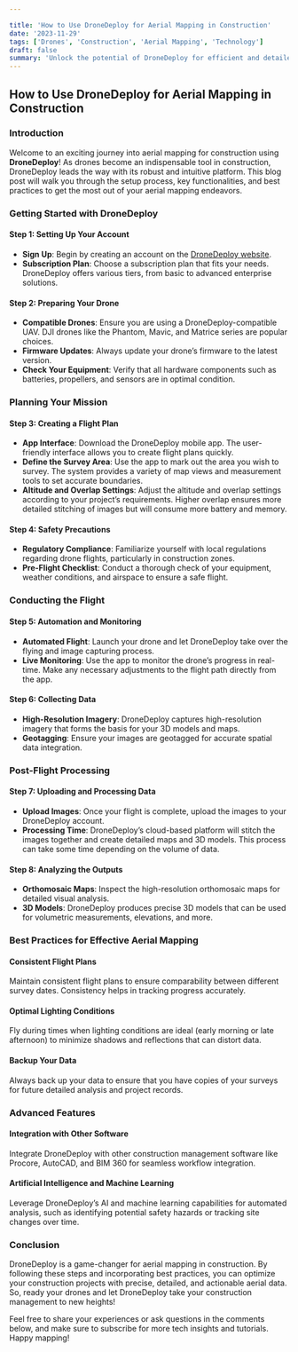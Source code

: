 ```yaml
---

title: 'How to Use DroneDeploy for Aerial Mapping in Construction'
date: '2023-11-29'
tags: ['Drones', 'Construction', 'Aerial Mapping', 'Technology']
draft: false
summary: 'Unlock the potential of DroneDeploy for efficient and detailed aerial mapping in construction projects.'
---
```


## How to Use DroneDeploy for Aerial Mapping in Construction

### Introduction

Welcome to an exciting journey into aerial mapping for construction using **DroneDeploy**! As drones become an indispensable tool in construction, DroneDeploy leads the way with its robust and intuitive platform. This blog post will walk you through the setup process, key functionalities, and best practices to get the most out of your aerial mapping endeavors.

### Getting Started with DroneDeploy

#### Step 1: Setting Up Your Account

- **Sign Up**: Begin by creating an account on the [DroneDeploy website](https://www.dronedeploy.com).
- **Subscription Plan**: Choose a subscription plan that fits your needs. DroneDeploy offers various tiers, from basic to advanced enterprise solutions.

#### Step 2: Preparing Your Drone

- **Compatible Drones**: Ensure you are using a DroneDeploy-compatible UAV. DJI drones like the Phantom, Mavic, and Matrice series are popular choices.
- **Firmware Updates**: Always update your drone’s firmware to the latest version.
- **Check Your Equipment**: Verify that all hardware components such as batteries, propellers, and sensors are in optimal condition.

### Planning Your Mission

#### Step 3: Creating a Flight Plan

- **App Interface**: Download the DroneDeploy mobile app. The user-friendly interface allows you to create flight plans quickly.
- **Define the Survey Area**: Use the app to mark out the area you wish to survey. The system provides a variety of map views and measurement tools to set accurate boundaries.
- **Altitude and Overlap Settings**: Adjust the altitude and overlap settings according to your project’s requirements. Higher overlap ensures more detailed stitching of images but will consume more battery and memory.

#### Step 4: Safety Precautions

- **Regulatory Compliance**: Familiarize yourself with local regulations regarding drone flights, particularly in construction zones.
- **Pre-Flight Checklist**: Conduct a thorough check of your equipment, weather conditions, and airspace to ensure a safe flight.

### Conducting the Flight

#### Step 5: Automation and Monitoring

- **Automated Flight**: Launch your drone and let DroneDeploy take over the flying and image capturing process.
- **Live Monitoring**: Use the app to monitor the drone’s progress in real-time. Make any necessary adjustments to the flight path directly from the app.

#### Step 6: Collecting Data

- **High-Resolution Imagery**: DroneDeploy captures high-resolution imagery that forms the basis for your 3D models and maps.
- **Geotagging**: Ensure your images are geotagged for accurate spatial data integration.

### Post-Flight Processing

#### Step 7: Uploading and Processing Data

- **Upload Images**: Once your flight is complete, upload the images to your DroneDeploy account.
- **Processing Time**: DroneDeploy’s cloud-based platform will stitch the images together and create detailed maps and 3D models. This process can take some time depending on the volume of data.

#### Step 8: Analyzing the Outputs

- **Orthomosaic Maps**: Inspect the high-resolution orthomosaic maps for detailed visual analysis.
- **3D Models**: DroneDeploy produces precise 3D models that can be used for volumetric measurements, elevations, and more.

### Best Practices for Effective Aerial Mapping

#### Consistent Flight Plans

Maintain consistent flight plans to ensure comparability between different survey dates. Consistency helps in tracking progress accurately.

#### Optimal Lighting Conditions

Fly during times when lighting conditions are ideal (early morning or late afternoon) to minimize shadows and reflections that can distort data.

#### Backup Your Data

Always back up your data to ensure that you have copies of your surveys for future detailed analysis and project records.

### Advanced Features

#### Integration with Other Software

Integrate DroneDeploy with other construction management software like Procore, AutoCAD, and BIM 360 for seamless workflow integration.

#### Artificial Intelligence and Machine Learning

Leverage DroneDeploy’s AI and machine learning capabilities for automated analysis, such as identifying potential safety hazards or tracking site changes over time.

### Conclusion

DroneDeploy is a game-changer for aerial mapping in construction. By following these steps and incorporating best practices, you can optimize your construction projects with precise, detailed, and actionable aerial data. So, ready your drones and let DroneDeploy take your construction management to new heights!

Feel free to share your experiences or ask questions in the comments below, and make sure to subscribe for more tech insights and tutorials. Happy mapping!